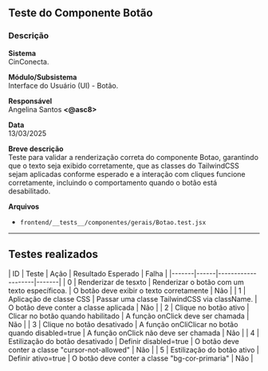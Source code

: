 ## Teste do Componente Botão

### Descrição

**Sistema**  
CinConecta.

**Módulo/Subsistema**  
Interface do Usuário (UI) - Botão.

**Responsável**  
Angelina Santos **<@asc8>**

**Data**  
13/03/2025

**Breve descrição**  
Teste para validar a renderização correta do componente Botao, garantindo que o texto seja exibido corretamente, que as classes do TailwindCSS sejam aplicadas conforme esperado e a interação com cliques funcione corretamente, incluindo o comportamento quando o botão está desabilitado.

**Arquivos**

- `frontend/__tests__/componentes/gerais/Botao.test.jsx` 

---

## Testes realizados

| ID | Teste | Ação | Resultado Esperado | Falha |
|-------|------|--------------------|-------|
| 0 | Renderizar de tesxto | Renderizar o botão com um texto específicoa. | O botão deve exibir o texto corretamente | Não |
| 1 | Aplicação de classe CSS | Passar uma classe TailwindCSS via className. | O botão deve conter a classe aplicada | Não |
| 2 | Clique no botão ativo | Clicar no botão quando habilitado | A função onClick deve ser chamada | Não |
| 3 | Clique no botão desativado | A função onCliClicar no botão quando disabled=true | A função onClick não deve ser chamada | Não |
| 4 | Estilização do botão desativado | Definir disabled=true | O botão deve conter a classe "cursor-not-allowed" | Não |
| 5 | Estilização do botão ativo | Definir ativo=true | O botão deve conter a classe "bg-cor-primaria" | Não |